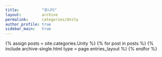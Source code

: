 ```yaml
---
title:          "유니티"
layout:         archive
permalink:      categories/Unity
author_profile: true
sidebar_main:   true
---
```


{% assign posts = site.categories.Unity %}
{% for post in posts %} {% include archive-single.html type = page.entries_layout %} {% endfor %}